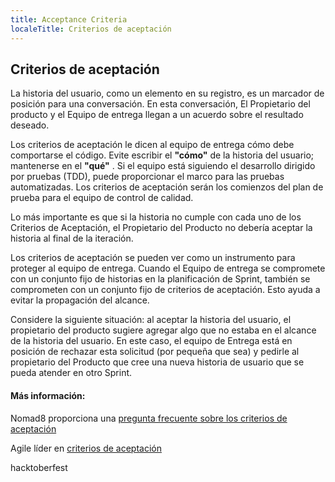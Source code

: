 ```yaml
---
title: Acceptance Criteria
localeTitle: Criterios de aceptación
---
```

## Criterios de aceptación

La historia del usuario, como un elemento en su registro, es un marcador de posición para una conversación. En esta conversación, El Propietario del producto y el Equipo de entrega llegan a un acuerdo sobre el resultado deseado.

Los criterios de aceptación le dicen al equipo de entrega cómo debe comportarse el código. Evite escribir el **"cómo"** de la historia del usuario; mantenerse en el **"qué"** . Si el equipo está siguiendo el desarrollo dirigido por pruebas (TDD), puede proporcionar el marco para las pruebas automatizadas. Los criterios de aceptación serán los comienzos del plan de prueba para el equipo de control de calidad.

Lo más importante es que si la historia no cumple con cada uno de los Criterios de Aceptación, el Propietario del Producto no debería aceptar la historia al final de la iteración.

Los criterios de aceptación se pueden ver como un instrumento para proteger al equipo de entrega. Cuando el Equipo de entrega se compromete con un conjunto fijo de historias en la planificación de Sprint, también se comprometen con un conjunto fijo de criterios de aceptación. Esto ayuda a evitar la propagación del alcance.

Considere la siguiente situación: al aceptar la historia del usuario, el propietario del producto sugiere agregar algo que no estaba en el alcance de la historia del usuario. En este caso, el equipo de Entrega está en posición de rechazar esta solicitud (por pequeña que sea) y pedirle al propietario del Producto que cree una nueva historia de usuario que se pueda atender en otro Sprint.

#### Más información:

Nomad8 proporciona una [pregunta frecuente sobre los criterios de aceptación](https://nomad8.com/acceptance_criteria/)

Agile líder en [criterios de aceptación](https://www.leadingagile.com/2014/09/acceptance-criteria/)


hacktoberfest 
